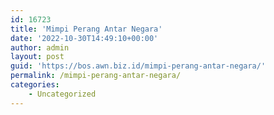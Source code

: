 ```yaml
---
id: 16723
title: 'Mimpi Perang Antar Negara'
date: '2022-10-30T14:49:10+00:00'
author: admin
layout: post
guid: 'https://bos.awn.biz.id/mimpi-perang-antar-negara/'
permalink: /mimpi-perang-antar-negara/
categories:
    - Uncategorized
---
```


